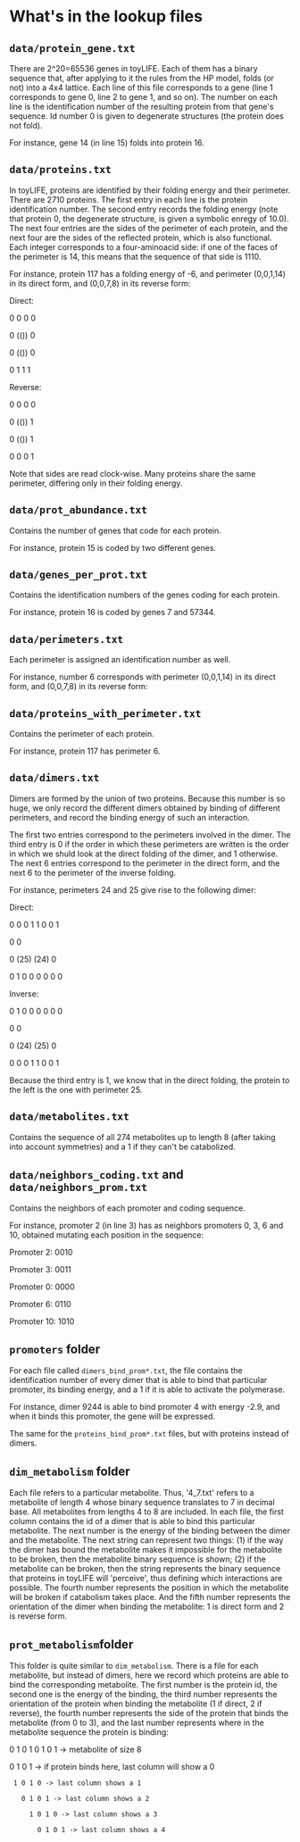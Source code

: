 # What's in the lookup files

## `data/protein_gene.txt`

There are 2^20=65536 genes in toyLIFE. Each of them has a binary sequence that, after applying to it the rules from the HP model, folds (or not) into a 4x4 lattice. Each line of this file corresponds to a gene (line 1 corresponds to gene 0, line 2 to gene 1, and so on). The number on each line is the identification number of the resulting protein from that gene's sequence. Id number 0 is given to degenerate structures (the protein does not fold).

For instance, gene 14 (in line 15) folds into protein 16.

## `data/proteins.txt`

In toyLIFE, proteins are identified by their folding energy and their perimeter. There are 2710 proteins. The first entry in each line is the protein identification number. The second entry records the folding energy (note that protein 0, the degenerate structure, is given a symbolic enregy of 10.0). The next four entries are the sides of the perimeter of each protein, and the next four are the sides of the reflected protein, which is also functional. Each integer corresponds to a four-aminoacid side: if one of the faces of the perimeter is 14, this means that the sequence of that side is 1110.

For instance, protein 117 has a folding energy of -6, and perimeter (0,0,1,14) in its direct form, and (0,0,7,8) in its reverse form:

Direct:

0 0 0 0

0 (()) 0

0 (()) 0

0 1 1 1

Reverse:

0 0 0 0

0 (()) 1

0 (()) 1

0 0 0 1

Note that sides are read clock-wise. Many proteins share the same perimeter, differing only in their folding energy.

## `data/prot_abundance.txt`

Contains the number of genes that code for each protein.

For instance, protein 15 is coded by two different genes.

## `data/genes_per_prot.txt`

Contains the identification numbers of the genes coding for each protein.

For instance, protein 16 is coded by genes 7 and 57344.

## `data/perimeters.txt`

Each perimeter is assigned an identification number as well.

For instance, number 6 corresponds with perimeter (0,0,1,14) in its direct form, and (0,0,7,8) in its reverse form:

## `data/proteins_with_perimeter.txt`

Contains the perimeter of each protein.

For instance, protein 117 has perimeter 6.

## `data/dimers.txt`

Dimers are formed by the union of two proteins. Because this number is so huge, we only record the different dimers obtained by binding of different perimeters, and record the binding energy of such an interaction.

The first two entries correspond to the perimeters involved in the dimer. The third entry is 0 if the order in which these perimeters are written is the order in which we shuld look at the direct folding of the dimer, and 1 otherwise. The next 6 entries correspond to the perimeter in the direct form, and the next 6 to the perimeter of the inverse folding.

For instance, perimeters 24 and 25 give rise to the following dimer:

Direct:

0 0 0 1 1 0 0 1

0             0

0 (25)   (24) 0

0 1 0 0 0 0 0 0

Inverse:

0 1 0 0 0 0 0 0

0             0 

0 (24)   (25) 0

0 0 0 1 1 0 0 1

Because the third entry is 1, we know that in the direct folding, the protein to the left is the one with perimeter 25.

## `data/metabolites.txt`

Contains the sequence of all 274 metabolites up to length 8 (after taking into account symmetries) and a 1 if they can't be catabolized.

## `data/neighbors_coding.txt` and `data/neighbors_prom.txt`

Contains the neighbors of each promoter and coding sequence.

For instance, promoter 2 (in line 3) has as neighbors promoters 0, 3, 6 and 10, obtained mutating each position in the sequence:

Promoter 2:  0010

Promoter 3:  0011

Promoter 0:  0000

Promoter 6:  0110

Promoter 10: 1010

## `promoters` folder

For each file called `dimers_bind_prom*.txt`, the file contains the identification number of every dimer that is able to bind that particular promoter, its binding energy, and a 1 if it is able to activate the polymerase.

For instance, dimer 9244 is able to bind promoter 4 with energy -2.9, and when it binds this promoter, the gene will be expressed.

The same for the `proteins_bind_prom*.txt` files, but with proteins instead of dimers.

## `dim_metabolism` folder

Each file refers to a particular metabolite. Thus, '4_7.txt' refers to a metabolite of length 4 whose binary sequence translates to 7 in decimal base. All metabolites from lengths 4 to 8 are included. In each file, the first column contains the id of a dimer that is able to bind this particular metabolite. The next number is the energy of the binding between the dimer and the metabolite. The next string can represent two things: (1) if the way the dimer has bound the metabolite makes it impossible for the metabolite to be broken, then the metabolite binary sequence is shown; (2) if the metabolite can be broken, then the string represents the binary sequence that proteins in toyLIFE will 'perceive', thus defining which interactions are possible. The fourth number represents the position in which the metabolite will be broken if catabolism takes place. And the fifth number represents the orientation of the dimer when binding the metabolite: 1 is direct form and 2 is reverse form. 

## `prot_metabolism`folder

This folder is quite similar to `dim_metabolism`. There is a file for each metabolite, but instead of dimers, here we record which proteins are able to bind the corresponding metabolite. The first number is the protein id, the second one is the energy of the binding, the third number represents the orientation of the protein when binding the metabolite (1 if direct, 2 if reverse), the fourth number represents the side of the protein that binds the metabolite (from 0 to 3), and the last number represents where in the metabolite sequence the protein is binding:

   0 1 0 1 0 1 0 1 -> metabolite of size 8
   
   0 1 0 1 -> if protein binds here, last column will show a 0
   
     1 0 1 0 -> last column shows a 1
     
       0 1 0 1 -> last column shows a 2
       
         1 0 1 0 -> last column shows a 3
         
           0 1 0 1 -> last column shows a 4
           
